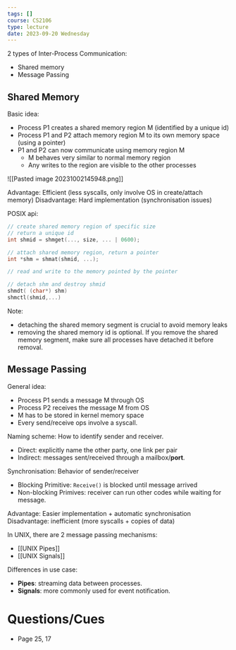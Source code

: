 ```yaml
---
tags: []
course: CS2106
type: lecture
date: 2023-09-20 Wednesday
---
```

2 types of Inter-Process Communication: 
- Shared memory
- Message Passing

## Shared Memory

Basic idea:
- Process P1 creates a shared memory region M (identified by a unique id)
- Process P1 and P2 attach memory region M to its own memory space (using a pointer)
- P1 and P2 can now communicate using memory region M 
	- M behaves very similar to normal memory region 
	- Any writes to the region are visible to the other processes

![[Pasted image 20231002145948.png]]

Advantage: Efficient (less syscalls, only involve OS in create/attach memory)
Disadvantage: Hard implementation (synchronisation issues)

POSIX api:

```C
// create shared memory region of specific size
// return a unique id
int shmid = shmget(..., size, ... | 0600);

// attach shared memory region, return a pointer
int *shm = shmat(shmid, ...);

// read and write to the memory pointed by the pointer

// detach shm and destroy shmid
shmdt( (char*) shm) 
shmctl(shmid,...)
```

Note:
- detaching the shared memory segment is crucial to avoid memory leaks
- removing the shared memory id is optional. If you remove the shared memory segment, make sure all processes have detached it before removal.
## Message Passing

General idea:
- Process P1 sends a message M through OS
- Process P2 receives the message M from OS
- M has to be stored in kernel memory space
- Every send/receive ops involve a syscall.

Naming scheme: How to identify sender and receiver.
-  Direct: explicitly name the other party, one link per pair
- Indirect: messages sent/received through a mailbox/**port**.

Synchronisation: Behavior of sender/receiver
- Blocking Primitive: `Receive()` is blocked until message arrived
- Non-blocking Primives: receiver can run other codes while waiting for message.

Advantage: Easier implementation + automatic synchronisation
Disadvantage: inefficient (more syscalls + copies of data)

In UNIX, there are 2 message passing mechanisms:
- [[UNIX Pipes]]
- [[UNIX Signals]]

Differences in use case:

- **Pipes**: streaming data between processes. 
- **Signals**: more commonly used for event notification.

# Questions/Cues

- Page 25, 17

